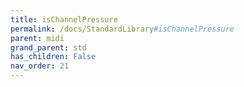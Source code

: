 ```yaml
---
title: isChannelPressure
permalink: /docs/StandardLibrary#isChannelPressure
parent: midi
grand_parent: std
has_children: False
nav_order: 21
---
```


